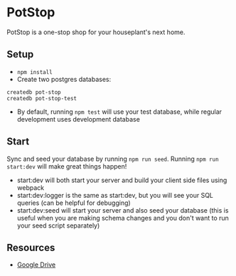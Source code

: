 # PotStop

PotStop is a one-stop shop for your houseplant's next home.

## Setup

* `npm install`
* Create two postgres databases:

```
createdb pot-stop
createdb pot-stop-test
```

* By default, running `npm test` will use your test database, while
  regular development uses development database

## Start

Sync and seed your database by running `npm run seed`. Running `npm run start:dev` will make great things happen!

- start:dev will both start your server and build your client side files using webpack
- start:dev:logger is the same as start:dev, but you will see your SQL queries (can be helpful for debugging)
- start:dev:seed will start your server and also seed your database (this is useful when you are making schema changes and you don't want to run your seed script separately)

## Resources

- [Google Drive](https://drive.google.com/drive/u/0/folders/1Nz5UA9kb8UkjN5oHXTRXtVgce6fdLkXr)
